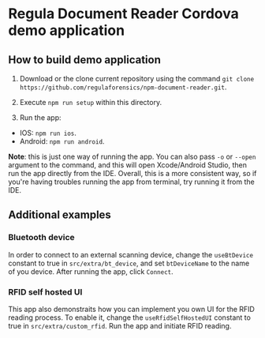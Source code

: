 # Regula Document Reader Cordova demo application

## How to build demo application
1. Download or the clone current repository using the command `git clone https://github.com/regulaforensics/npm-document-reader.git`.

2. Execute `npm run setup` within this directory.

3. Run the app: 
  * IOS: `npm run ios`.
  * Android: `npm run android`.

**Note**: this is just one way of running the app. You can also pass `-o` or `--open` argument to the command, and this will open Xcode/Android Studio, then run the app directly from the IDE. Overall, this is a more consistent way, so if you're having troubles running the app from terminal, try running it from the IDE.

## Additional examples

### Bluetooth device

In order to connect to an external scanning device, change the `useBtDevice` constant to true in `src/extra/bt_device`, and set `btDeviceName` to the name of you device. After running the app, click `Connect`.

### RFID self hosted UI

This app also demonstraits how you can implement you own UI for the RFID reading process. To enable it, change the `useRfidSelfHostedUI` constant to true in `src/extra/custom_rfid`. Run the app and initiate RFID reading.
